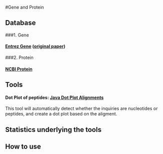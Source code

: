 #Gene and Protein
## Database
###1. Gene
#### [Entrez Gene](http://www.ncbi.nlm.nih.gov/gene) ([original paper](http://www.ncbi.nlm.nih.gov/pubmed/15608257)) 
###2. Protein
#### [NCBI Protein](http://www.ncbi.nlm.nih.gov/protein)

## Tools
#### Dot Plot of peptides: [Java Dot Plot Alignments](http://athena.bioc.uvic.ca/virology-ca-tools/jdotter/)
This tool will automatically detect whether the inquiries are nucleotides or peptides, and create a dot plot based on the aligment.




## Statistics underlying the tools
## How to use


